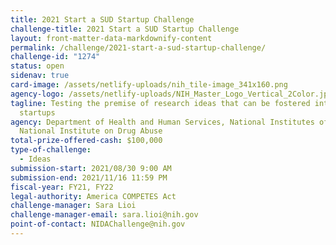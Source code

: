 ```yaml
---
title: 2021 Start a SUD Startup Challenge
challenge-title: 2021 Start a SUD Startup Challenge
layout: front-matter-data-markdownify-content
permalink: /challenge/2021-start-a-sud-startup-challenge/
challenge-id: "1274"
status: open
sidenav: true
card-image: /assets/netlify-uploads/nih_tile-image_341x160.png
agency-logo: /assets/netlify-uploads/NIH_Master_Logo_Vertical_2Color.jpg
tagline: Testing the premise of research ideas that can be fostered into biotech
  startups
agency: Department of Health and Human Services, National Institutes of Health,
  National Institute on Drug Abuse
total-prize-offered-cash: $100,000
type-of-challenge:
  - Ideas
submission-start: 2021/08/30 9:00 AM
submission-end: 2021/11/16 11:59 PM
fiscal-year: FY21, FY22
legal-authority: America COMPETES Act
challenge-manager: Sara Lioi
challenge-manager-email: sara.lioi@nih.gov
point-of-contact: NIDAChallenge@nih.gov
---
```


